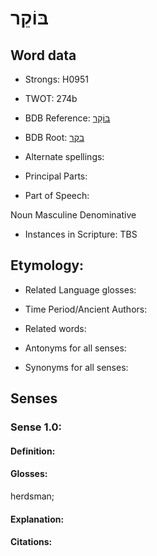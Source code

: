 # בּוֹקֵר

<!-- Status: S2="NeedsEdits" -->
<!-- Lexica used for edits:   -->

## Word data

* Strongs: H0951

* TWOT: 274b

* BDB Reference: [בּוֹקֵר](rc://en/bdb/dict/b.cu.ac)

* BDB Root: [בקר](rc://en/bdb/dict/b.cu.aa)

* Alternate spellings:

* Principal Parts:

* Part of Speech:

Noun Masculine Denominative

* Instances in Scripture: TBS

## Etymology:

* Related Language glosses:

* Time Period/Ancient Authors:

* Related words:

* Antonyms for all senses:

* Synonyms for all senses:

## Senses

### Sense 1.0:

#### Definition:

#### Glosses:

herdsman; 

#### Explanation:

#### Citations:



